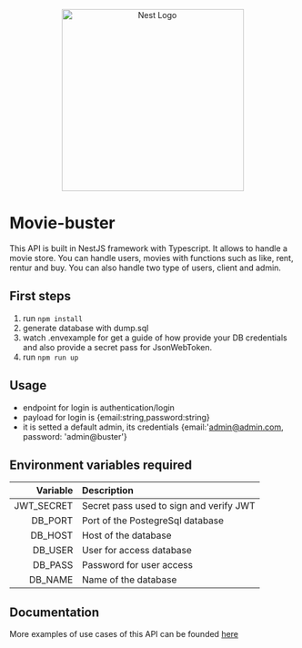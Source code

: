 <p align="center">
  <a href="http://nestjs.com/" target="blank"><img src="https://nestjs.com/img/logo_text.svg" width="320" alt="Nest Logo" /></a>
</p>

# Movie-buster

This API is built in NestJS framework with Typescript. It allows to handle a movie store. You can handle users, movies with functions such as like, rent, rentur and buy. You can also handle two type of users, client and admin.

## First steps

1. run `npm install`
2. generate database with dump.sql
3. watch .envexample for get a guide of how provide your DB credentials and also provide a secret pass for JsonWebToken.
4. run `npm run up`

## Usage

- endpoint for login is authentication/login
- payload for login is {email:string,password:string}
- it is setted a default admin, its credentials {email:'admin@admin.com, password: 'admin@buster'}

## Environment variables required

|   Variable | Description                             |
| ---------: | :-------------------------------------- |
| JWT_SECRET | Secret pass used to sign and verify JWT |
|    DB_PORT | Port of the PostegreSql database        |
|    DB_HOST | Host of the database                    |
|    DB_USER | User for access database                |
|    DB_PASS | Password for user access                |
|    DB_NAME | Name of the database                    |

## Documentation

More examples of use cases of this API can be founded [here](https://documenter.getpostman.com/view/9673662/SWLh77wL?version=latest)
